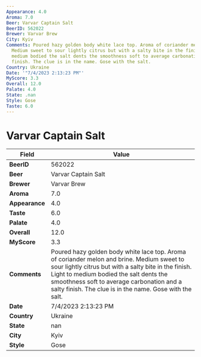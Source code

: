 ```yaml
---
Appearance: 4.0
Aroma: 7.0
Beer: Varvar Captain Salt
BeerID: 562022
Brewer: Varvar Brew
City: Kyiv
Comments: Poured hazy golden body white lace top. Aroma of coriander melon and brine.
  Medium sweet to sour lightly citrus but with a salty bite in the finish. Light to
  medium bodied the salt dents the smoothness soft to average carbonation and a salty
  finish. The clue is in the name. Gose with the salt.
Country: Ukraine
Date: '"7/4/2023 2:13:23 PM"'
MyScore: 3.3
Overall: 12.0
Palate: 4.0
State: .nan
Style: Gose
Taste: 6.0
---
```


# Varvar Captain Salt

| Field         | Value |
|---------------|-------|
| **BeerID** | 562022 |
| **Beer** | Varvar Captain Salt |
| **Brewer** | Varvar Brew |
| **Aroma** | 7.0 |
| **Appearance** | 4.0 |
| **Taste** | 6.0 |
| **Palate** | 4.0 |
| **Overall** | 12.0 |
| **MyScore** | 3.3 |
| **Comments** | Poured hazy golden body white lace top. Aroma of coriander melon and brine. Medium sweet to sour lightly citrus but with a salty bite in the finish. Light to medium bodied the salt dents the smoothness soft to average carbonation and a salty finish. The clue is in the name. Gose with the salt. |
| **Date** | 7/4/2023 2:13:23 PM |
| **Country** | Ukraine |
| **State** | nan |
| **City** | Kyiv |
| **Style** | Gose |
